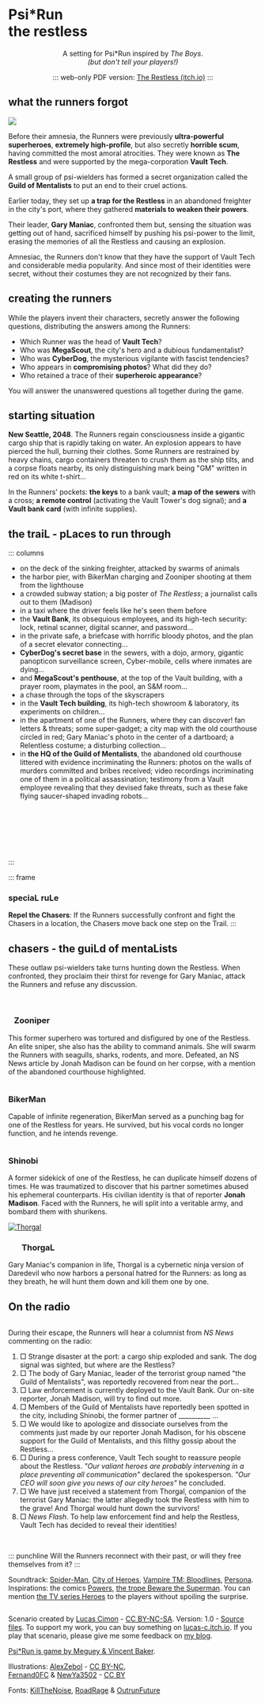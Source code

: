 # <span class="psirun">Psi<span class="asterisk">*</span>Run</span><br> the restless
<center>

A setting for Psi*Run inspired by _The Boys_.
<br>
_(but don't tell your players!)_

::: web-only
PDF version: [The Restless (itch.io)](https://lucas-c.itch.io/psirun-the-restless)
:::

</center>

## what the runners forgot
<img class="logo float-right" src="VaultTech.jpg">

Before their amnesia, the Runners were previously **ultra-powerful superheroes**, **extremely high-profile**,
but also secretly **horrible scum**, having committed the most amoral atrocities.
They were known as **The Restless** and were supported by the mega-corporation **Vault Tech**.

A small group of psi-wielders has formed a secret organization called the **Guild of Mentalists** to put an end to their cruel actions.

Earlier today, they set up **a trap for the Restless**
in an abandoned freighter in the city's port,
where they gathered **materials to weaken their powers**.

Their leader, **Gary Maniac**, confronted them but,
sensing the situation was getting out of hand,
sacrificed himself by pushing his psi-power to the limit,
erasing the memories of all the Restless and causing an explosion.

Amnesiac, the Runners don't know that they have the support of Vault Tech
and considerable media popularity.
And since most of their identities were secret,
without their costumes they are not recognized by their fans.

## creating the runners
While the players invent their characters,
secretly answer the following questions,
distributing the answers among the Runners:

* Which Runner was the head of **Vault Tech**?
* Who was **MegaScout**, the city's hero and a dubious fundamentalist?
* Who was **CyberDog**, the mysterious vigilante with fascist tendencies?
* Who appears in **compromising photos**? What did they do?
* Who retained a trace of their **superheroic appearance**?

You will answer the unanswered questions all together during the game.

## starting situation
**New Seattle, 2048**. The Runners regain consciousness inside a gigantic cargo ship that is rapidly taking on water. An explosion appears to have pierced the hull, burning their clothes. Some Runners are restrained by heavy chains, cargo containers threaten to crush them as the ship tilts, and a corpse floats nearby, its only distinguishing mark being "<span class="red">GM</span>" written in red on its white t-shirt...

In the Runners' pockets: **the keys** to a bank vault; **a map of the sewers** with a cross; **a remote control** (activating the Vault Tower's dog signal); and **a Vault bank card** (with infinite supplies).

## the traiL - pLaces to run through
::: columns
* on the deck of the sinking freighter, attacked by swarms of animals
* the harbor pier, with BikerMan charging and Zooniper shooting at them from the lighthouse
* a crowded subway station; a big poster of _The Restless_; a journalist calls out to them (Madison)
* in a taxi where the driver feels like he's seen them before
* the **Vault Bank**, its obsequious employees, and its high-tech security: lock, retinal scanner, digital scanner, and password...
* in the private safe, a briefcase with horrific bloody photos, and the plan of a secret elevator connecting...
* **CyberDog's secret base** in the sewers, with a dojo, armory, gigantic panopticon surveillance screen, Cyber-mobile, cells where inmates are dying...
* and **MegaScout's penthouse**, at the top of the Vault building, with a prayer room, playmates in the pool, an S&M room...
* a chase through the tops of the skyscrapers
* in the **Vault Tech building**, its high-tech showroom & laboratory, its experiments on children...
* in the apartment of one of the Runners, where they can discover! fan letters & threats; some super-gadget; a city map with the old courthouse circled in red; Gary Maniac's photo in the center of a dartboard; a Relentless costume; a disturbing collection...
* in **the HQ of the Guild of Mentalists**, the abandoned old courthouse littered with evidence incriminating the Runners: photos on the walls of murders committed and bribes received; video recordings incriminating one of them in a political assassination; testimony from a Vault employee revealing that they devised fake threats, such as these fake flying saucer-shaped invading robots...

<br><br><br><br><br><br>
:::

::: frame
### speciaL ruLe
**Repel the Chasers**: If the Runners successfully confront and fight the Chasers in a location,
the Chasers move back one step on the Trail.
:::

## chasers - the guiLd of mentaLists
These outlaw psi-wielders take turns hunting down the Restless.
When confronted, they proclaim their thirst for revenge for Gary Maniac,
attack the Runners and refuse any discussion.

<img class="fuck-implacables size10" alt="" src="fuck-Implacables.png">

<a href="https://lucas-c.github.io/jdr/psirun/Implacables/a_huntress_by_fernand0fc_cc-by-RedBlackWhite.jpg">
<img class="float-left size14" alt="" src="a_huntress_by_fernand0fc_cc-by-RedBlackWhite.jpg">
</a>

### &nbsp;&nbsp; Zooniper
This former superhero was tortured and disfigured by one of the Restless. An elite sniper, she also has the ability to command animals.
She will swarm the Runners with seagulls, sharks, rodents, and more.
Defeated, an NS News article by Jonah Madison can be found on her corpse, with a mention of the abandoned courthouse highlighted.

<a href="https://lucas-c.github.io/jdr/psirun/Implacables/moto_raider_by_fernand0fc_cc-by_RedBlackWhite.png">
<img class="float-right size16" alt="" src="moto_raider_by_fernand0fc_cc-by_RedBlackWhite.png">
</a>

### BikerMan
Capable of infinite regeneration, BikerMan served as a punching bag
for one of the Restless for years. He survived, but his vocal cords no longer function,
and he intends revenge.

<p class="half-break"></p>

<a href="https://lucas-c.github.io/jdr/psirun/Implacables/shinobi_by_fernand0fc_cc-by-nc_RedBlackWhite.jpg">
<img class="float-left size16" alt="" src="shinobi_by_fernand0fc_cc-by-nc_RedBlackWhite.jpg">
</a>

### Shinobi
A former sidekick of one of the Restless, he can duplicate himself dozens of times.
He was traumatized to discover that his partner sometimes abused his ephemeral counterparts.
His civilian identity is that of reporter **Jonah Madison**.
Faced with the Runners, he will split into a veritable army,
and bombard them with shurikens.

<p class="half-break"></p>

<a href="https://lucas-c.github.io/jdr/psirun/Implacables/older_kenshi_by_alexzebol_cc-by-nc_RedBlackWhite.jpg">
<img class="float-right size16" alt="Thorgal" src="older_kenshi_by_alexzebol_cc-by-nc_RedBlackWhite.jpg">
</a>

### &nbsp;&nbsp;&nbsp;&nbsp;&nbsp;&nbsp; ThorgaL
Gary Maniac's companion in life, Thorgal is a cybernetic ninja version of Daredevil who now harbors a personal hatred for the Runners:
as long as they breath, he will hunt them down and kill them one by one.

## On the radio
<img class="size6 float-right" alt="" src="onde-radio.svg">

During their escape, the Runners will hear a columnist from _NS News_ commenting on the radio:
1. □ Strange disaster at the port: a cargo ship exploded and sank. The dog signal was sighted, but where are the Restless?
1. □ The body of Gary Maniac, leader of the terrorist group named "the Guild of Mentalists", was reportedly recovered from near the port...
1. □ Law enforcement is currently deployed to the Vault Bank. Our on-site reporter, Jonah Madison, will try to find out more.
1. □ Members of the Guild of Mentalists have reportedly been spotted in the city, including Shinobi, the former partner of _\_\_\_\_\_\_\_\_\_ ...
1. □ We would like to apologize and dissociate ourselves from the comments just made by our reporter Jonah Madison, for his obscene support for the Guild of Mentalists, and this filthy gossip about the Restless...
1. □ During a press conference, Vault Tech sought to reassure people about the Restless. _"Our valiant heroes are probably intervening in a place preventing all communication"_ declared the spokesperson. _"Our CEO will soon give you news of our city heroes"_ he concluded.
1. □ We have just received a statement from Thorgal, companion of the terrorist Gary Maniac: the latter allegedly took the Restless with him to the grave! And Thorgal would hunt down the survivors!
1. □ _News Flash_. To help law enforcement find and help the Restless, Vault Tech has decided to reveal their identities!

<br>

::: punchline
Will the Runners reconnect with their past, or will they free themselves from it?
:::

<p class="half-break"></p><p class="half-break"></p>

Soundtrack: [Spider-Man](https://www.youtube.com/playlist?list=PLBO2h-GzDvIYafOO43ruOilWVmJssZHS5), [City of Heroes](https://www.youtube.com/watch?v=oRWYHWPJhoA), [Vampire TM: Bloodlines](https://www.youtube.com/playlist?list=PLfzW_wEeYxk6xZzzUQIJnunXj98WGFb07), [Persona](https://www.youtube.com/playlist?list=PLJmimp-uZX42T7ONp1FLXQDJrRxZ-_1Ct).
Inspirations: the comics [Powers](https://en.wikipedia.org/wiki/Powers_(comics)), [the trope Beware the Superman](https://tvtropes.org/pmwiki/pmwiki.php/Main/BewareTheSuperman).
You can mention [the TV series Heroes](https://en.wikipedia.org/wiki/Heroes_(American_TV_series)) to the players without spoiling the surprise.

<a href="https://lucas-c.github.io/jdr/psirun/Implacables/homelander_by_newya3502_cc-by_RedBlackWhite.png">
<img class="size14 float-left" alt="" src="homelander_by_newya3502_cc-by_RedBlackWhite.png">
</a>

<br>

<footer>

Scenario created by [Lucas Cimon](https://chezsoi.org/lucas/blog/) - [CC BY-NC-SA](https://creativecommons.org/licenses/by-nc-sa/3.0/). Version: 1.0 - [Source files](https://github.com/Lucas-C/jdr/tree/master/psirun/Implacables).
To support my work, you can buy something on [lucas-c.itch.io](https://lucas-c.itch.io).
If you play that scenario, please give me some feedback on [my blog](https://chezsoi.org/lucas/blog/psirun-implacables-regles-additionnelles.html).

[Psi*Run is game by Meguey & Vincent Baker](https://lumpley.itch.io/psirun).

Illustrations: [AlexZebol](https://www.deviantart.com/alexzebol/art/Sketch-Older-Kenshi-782535896) - [CC BY-NC](https://creativecommons.org/licenses/by-nc/3.0/),
<br>[Fernand0FC](https://www.deviantart.com/fernand0fc/gallery) & [NewYa3502](https://www.deviantart.com/newya3502/art/Homelander-Render-2-957428403) - [CC BY](https://creativecommons.org/licenses/by/3.0/)

Fonts: [KillTheNoise](https://www.fontspace.com/kill-the-noise-font-f17592), [RoadRage](https://youssef-habchi.com/fonts/road-rage) & [OutrunFuture](https://comicfontsby.tehandeh.com/fonts/outrun-future/)

</footer>
